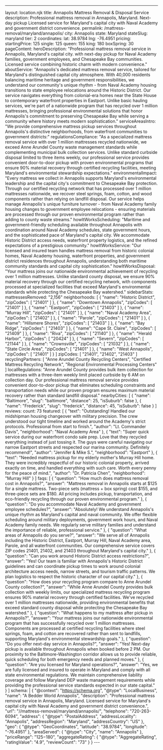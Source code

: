 ---
layout: location.njk
title: Annapolis Mattress Removal & Disposal Service
description: Professional mattress removal in Annapolis, Maryland. Next-day pickup Licensed service for Maryland's capital city with Naval Academy and government district convenience.
permalink: /mattress-removal/maryland/annapolis/
city: Annapolis state: Maryland stateSlug: maryland tier: 2 coordinates: lat: 38.9784 lng: -76.4951 pricing: startingPrice: 125 single: 125 queen: 155 king: 180 boxSpring: 30 pageContent: heroDescription: "Professional mattress removal service in Annapolis, Maryland's capital city. with next-day pickup for Naval Academy families, government employees, and Chesapeake Bay communities. Licensed service combining historic charm with modern convenience." aboutService: "Annapolis's dedicated mattress removal service, tailored for Maryland's distinguished capital city atmosphere. With 40,000 residents balancing maritime heritage and government responsibilities, we understand our community's unique rhythm - from Naval Academy housing transitions to state employee relocations around the Historic District. Our service navigates everything from colonial-era homes near the State House to contemporary waterfront properties in Eastport. Unlike basic hauling services, we're part of a nationwide program that has recycled over 1 million mattresses, bringing professional environmental solutions that honor Annapolis's commitment to preserving Chesapeake Bay while serving a community where history meets modern sophistication." serviceAreasIntro: "We provide comprehensive mattress pickup services throughout Annapolis's distinctive neighborhoods, from waterfront communities to government districts:" regulationsCompliance: "As a specialized mattress removal service with over 1 million mattresses recycled nationwide, we exceed Anne Arundel County waste management standards while complementing municipal bulk collection services. Unlike standard curbside disposal limited to three items weekly, our professional service provides convenient door-to-door pickup with proven environmental programs that ensure 90% material recovery through certified recycling facilities, meeting Maryland's environmental stewardship expectations." environmentalImpact: "Every mattress we collect in Annapolis supports Maryland's environmental leadership and the capital city's commitment to Chesapeake Bay protection. Through our certified recycling network that has processed over 1 million mattresses nationwide, we recover steel springs, foam, cotton, and wood components rather than relying on landfill disposal. Our service helps manage Annapolis's unique furniture turnover - from Naval Academy family housing changes to government employee relocations - ensuring materials are processed through our proven environmental program rather than adding to county waste streams." howItWorksScheduling: "Maritime and government-friendly scheduling available throughout Annapolis with coordination around Naval Academy schedules, state government hours, and the sophisticated pace of Maryland's capital city. We accommodate Historic District access needs, waterfront property logistics, and the refined expectations of a prestigious community." howItWorksService: "Our licensed and insured team handles mattress removal from historic colonial homes, Naval Academy housing, waterfront properties, and government district residences throughout Annapolis, understanding both maritime community standards and capital city sophistication." howItWorksDisposal: "Your mattress joins our nationwide environmental achievement of recycling over 1 million mattresses. Unlike standard county disposal, we ensure 90% material recovery through our certified recycling network, with components processed at specialized facilities that exceed Maryland's environmental standards while protecting the Chesapeake Bay watershed." sidebarStats: mattressesRemoved: "2,156" neighborhoods: [ { "name": "Historic District", "zipCodes": [ "21401" ] }, { "name": "Downtown Annapolis", "zipCodes": [ "21401" ] }, { "name": "Eastport", "zipCodes": [ "21403" ] }, { "name": "Murray Hill", "zipCodes": [ "21401" ] }, { "name": "Naval Academy Area", "zipCodes": [ "21402" ] }, { "name": "Parole", "zipCodes": [ "21401" ] }, { "name": "Hillsmere Shores", "zipCodes": [ "21403" ] }, { "name": "Bay Ridge", "zipCodes": [ "21403" ] }, { "name": "Cape St. Claire", "zipCodes": [ "21409" ] }, { "name": "Riva", "zipCodes": [ "21140" ] }, { "name": "Herald Harbor", "zipCodes": [ "20424" ] }, { "name": "Severn", "zipCodes": [ "21144" ] }, { "name": "Crownsville", "zipCodes": [ "21032" ] }, { "name": "State Circle Area", "zipCodes": [ "21401" ] }, { "name": "West Annapolis", "zipCodes": [ "21401" ] } ] zipCodes: [ "21401", "21402", "21403" ] recyclingPartners: [ "Anne Arundel County Recycling Centers", "Certified Mattress Recycling Network", "Regional Environmental Processing Centers" ] localRegulations: "Anne Arundel County provides bulk item collection for mattresses with a three-item weekly limit placed curbside by 6 AM on collection day. Our professional mattress removal service provides convenient door-to-door pickup that eliminates scheduling constraints and transportation needs while our proven program ensures maximum material recovery rather than standard landfill disposal." nearbyCities: [ { "name": "Baltimore", "slug": "baltimore", "distance": 25, "isSuburb": false }, { "name": "Frederick", "slug": "frederick", "distance": 45, "isSuburb": false } ] reviews: count: 73 featured: [ { "text": "Outstanding! Handled our midshipman housing changeover with military precision. The crew understood our tight timeline and worked around the Academy's strict protocols. Professional from start to finish.", "author": "Lt. Commander Davis", "neighborhood": "Naval Academy Area" }, { "text": "Super quick service during our waterfront condo sale prep. Love that they recycled everything instead of just tossing it. The guys were careful navigating our narrow Eastport streets and respected our marina community. Definitely recommend!", "author": "Jennifer & Mike S.", "neighborhood": "Eastport" }, { "text": "Needed mattress pickup for my elderly mother's Murray Hill home. They were incredibly respectful of our historic colonial property, arrived exactly on time, and handled everything with such care. Worth every penny for the peace of mind.", "author": "Dr. Patricia Chen", "neighborhood": "Murray Hill" } ] faqs: [ { "question": "How much does mattress removal cost in Annapolis?", "answer": "Mattress removal in Annapolis starts at $125 for a single mattress. Two-piece sets (mattress + box spring) cost $155, and three-piece sets are $180. All pricing includes pickup, transportation, and eco-friendly recycling through our proven environmental program." }, { "question": "Do you accommodate Naval Academy and government employee schedules?", "answer": "Absolutely! We understand Annapolis's unique rhythm as Maryland's capital and naval community. We offer flexible scheduling around military deployments, government work hours, and Naval Academy family needs. We regularly serve military families and understand the importance of reliable, professional service." }, { "question": "What areas of Annapolis do you serve?", "answer": "We serve all of Annapolis including the Historic District, Eastport, Murray Hill, Naval Academy area, Parole, and all waterfront communities. Our comprehensive service covers ZIP codes 21401, 21402, and 21403 throughout Maryland's capital city." }, { "question": "Can you work around Historic District access restrictions?", "answer": "Yes! Our team is familiar with Annapolis's Historic District guidelines and can coordinate pickup times to work around colonial architecture access needs, narrow streets, and tourism traffic patterns. We plan logistics to respect the historic character of our capital city." }, { "question": "How does your recycling program compare to Anne Arundel County collection?", "answer": "While Anne Arundel County provides bulk collection with weekly limits, our specialized mattress recycling program ensures 90% material recovery through certified facilities. We've recycled over 1 million mattresses nationwide, providing environmental benefits that exceed standard county disposal while protecting the Chesapeake Bay watershed." }, { "question": "What happens to my mattress after pickup in Annapolis?", "answer": "Your mattress joins our nationwide environmental program that has successfully recycled over 1 million mattresses. Components are processed at certified recycling facilities where steel springs, foam, and cotton are recovered rather than sent to landfills, supporting Maryland's environmental stewardship goals." }, { "question": "Do you offer next-day service in Annapolis?", "answer": "Yes! Next-day pickup is available throughout Annapolis when booked before 2 PM. Our proximity to the Baltimore-Washington corridor allows us to provide reliable, quick scheduling for both emergency needs and planned moves." }, { "question": "Are you licensed for Maryland operations?", "answer": "Yes, we are fully licensed and insured to operate in Maryland and comply with all state environmental regulations. We maintain comprehensive liability coverage and follow Maryland DEP waste management requirements while providing the professional service standards expected in our state capital." } ] schema: | { "@context": "https://schema.org", "@type": "LocalBusiness", "name": "A Bedder World Annapolis", "description": "Professional mattress removal service in Annapolis, Maryland. Licensed service for Maryland's capital city with Naval Academy and government district convenience.", "url": "//mattress-removal/maryland/annapolis/", "telephone": "720-263-6094", "address": { "@type": "PostalAddress", "addressLocality": "Annapolis", "addressRegion": "Maryland", "addressCountry": "US" }, "geo": { "@type": "GeoCoordinates", "latitude": "38.9784", "longitude": "-76.4951" }, "areaServed": { "@type": "City", "name": "Annapolis" }, "priceRange": "$125-$180", "aggregateRating": { "@type": "AggregateRating", "ratingValue": "4.9", "reviewCount": "73" } } ---